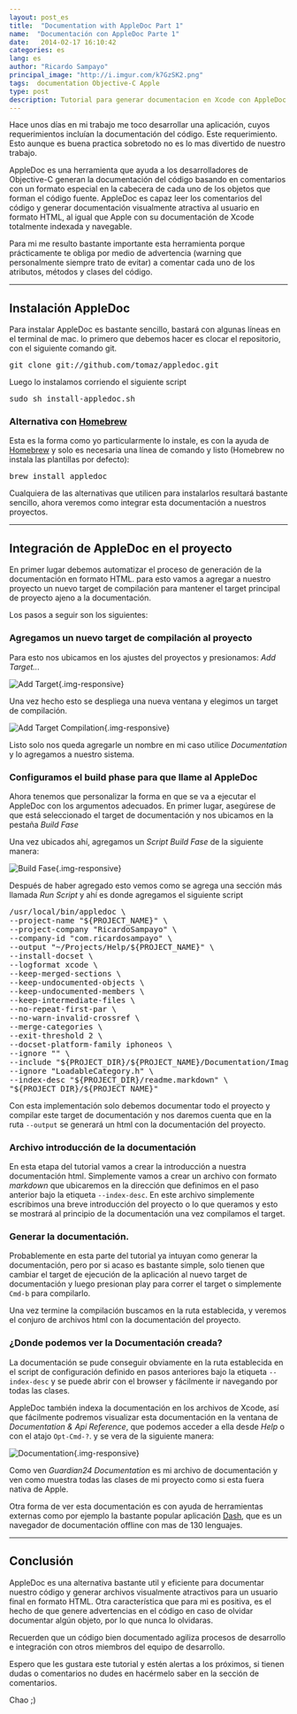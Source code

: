 ```yaml
---
layout: post_es
title:  "Documentation with AppleDoc Part 1"
name:  "Documentación con AppleDoc Parte 1"
date:   2014-02-17 16:10:42
categories: es
lang: es
author: "Ricardo Sampayo"
principal_image: "http://i.imgur.com/k7GzSK2.png"
tags:  documentation Objective-C Apple
type: post
description: Tutorial para generar documentacion en Xcode con AppleDoc
---
```


Hace unos días en mi trabajo me toco desarrollar una aplicación, cuyos requerimientos incluían la documentación del código. Este requerimiento. Esto aunque es buena practica sobretodo no es lo mas divertido de nuestro trabajo.

AppleDoc es una herramienta que ayuda a los desarrolladores de Objective-C generan la documentación del código basando en comentarios con un formato especial en la cabecera de cada uno de los objetos que forman el código fuente. AppleDoc es capaz leer los comentarios del código y generar documentación visualmente atractiva al usuario en formato HTML, al igual que Apple con su documentación de Xcode totalmente indexada y navegable.

Para mi me resulto bastante importante esta herramienta porque prácticamente te obliga por medio de advertencia (warning que personalmente siempre trato de evitar) a comentar cada uno de los atributos, métodos y clases del código.

***

## Instalación AppleDoc


Para instalar AppleDoc es bastante sencillo, bastará con algunas líneas en el terminal de mac. lo primero que debemos hacer es clocar el repositorio, con el siguiente comando git.

<pre>
git clone git://github.com/tomaz/appledoc.git
</pre>

Luego lo instalamos corriendo el siguiente script

<pre>
sudo sh install-appledoc.sh
</pre>

### Alternativa con [Homebrew][6]

Esta es la forma como yo particularmente lo instale, es con la ayuda de [Homebrew][6] y solo es necesaria una línea de comando y listo (Homebrew no instala las plantillas por defecto):
<pre>
brew install appledoc
</pre>

Cualquiera de las alternativas que utilicen para instalarlos resultará bastante sencillo, ahora veremos como integrar esta documentación a nuestros proyectos.


***

## Integración de AppleDoc en el proyecto

En primer lugar debemos automatizar el proceso de generación de la documentación en formato HTML. para esto vamos a agregar a nuestro proyecto un nuevo target de compilación para mantener el target principal de proyecto ajeno a la documentación.

Los pasos a seguir son los siguientes:

### Agregamos un nuevo target de compilación al proyecto 

Para esto nos ubicamos en los ajustes del proyectos y presionamos: *Add Target...*

 ![Add Target][7]{.img-responsive}

Una vez hecho esto se despliega una nueva ventana y elegimos un target de compilación.

 ![Add Target Compilation][8]{.img-responsive}

Listo solo nos queda agregarle un nombre en mi caso utilice *Documentation* y lo agregamos a nuestro sistema.

### Configuramos el build phase para que llame al AppleDoc

Ahora tenemos que personalizar la forma en que se va a ejecutar el AppleDoc con los argumentos adecuados. En primer lugar, asegúrese de que está seleccionado el target de documentación y nos ubicamos en la pestaña *Build Fase*

Una vez ubicados ahí, agregamos un *Script Build Fase* de la siguiente manera:

 ![Build Fase][9]{.img-responsive}
 
Después de haber agregado esto vemos como se agrega una sección más llamada *Run Script* y ahí es donde agregamos el siguiente script

<pre>
/usr/local/bin/appledoc \
--project-name "${PROJECT_NAME}" \
--project-company "RicardoSampayo" \
--company-id "com.ricardosampayo" \
--output "~/Projects/Help/${PROJECT_NAME}" \
--install-docset \
--logformat xcode \
--keep-merged-sections \
--keep-undocumented-objects \
--keep-undocumented-members \
--keep-intermediate-files \
--no-repeat-first-par \
--no-warn-invalid-crossref \
--merge-categories \
--exit-threshold 2 \
--docset-platform-family iphoneos \
--ignore "" \
--include "${PROJECT_DIR}/${PROJECT_NAME}/Documentation/Images" \
--ignore "LoadableCategory.h" \
--index-desc "${PROJECT_DIR}/readme.markdown" \
"${PROJECT_DIR}/${PROJECT_NAME}"
</pre>

Con esta implementación solo debemos documentar todo el proyecto y compilar este target de documentación y nos daremos cuenta que en la ruta  `--output` se generará un html con la documentación del proyecto.

### Archivo introducción de la documentación

En esta etapa del tutorial vamos a crear la introducción a nuestra documentación html. Simplemente vamos a crear un archivo con formato *markdown* que ubicaremos en la dirección que definimos en el paso anterior bajo la etiqueta `--index-desc`. En este archivo simplemente escribimos una breve introducción del proyecto o lo que queramos y esto se mostrará al principio de la documentación una vez compilamos el target.

### Generar la documentación.

Probablemente en esta parte del tutorial ya intuyan como generar la documentación, pero por si acaso es bastante simple, solo tienen que cambiar el target de ejecución de la aplicación al nuevo target de documentación y luego presionan play para correr el target o simplemente `Cmd-b` para compilarlo.

Una vez termine la compilación buscamos en la ruta establecida, y veremos el conjuro de archivos html con la documentación del proyecto.

### ¿Donde podemos ver la Documentación creada?

La documentación se pude conseguir obviamente en la ruta establecida en el script de configuración definido en pasos anteriores bajo la etiqueta `--index-desc` y se puede abrir con el browser y fácilmente ir navegando por todas las clases.

AppleDoc también indexa la documentación en los archivos de Xcode, así que fácilmente podremos visualizar esta documentación en la ventana de *Documentation & Api Reference*, que podemos acceder a ella desde *Help* o con el atajo `Opt-Cmd-?`. y se vera de la siguiente manera:

 ![Documentation][10]{.img-responsive}

Como ven *Guardian24 Documentation* es mi archivo de documentación y ven como muestra todas las clases de mi proyecto como si esta fuera nativa de Apple.

Otra forma de ver esta documentación es con ayuda de herramientas externas como por ejemplo la bastante popular aplicación [Dash][11], que es un navegador de documentación offline con mas de 130 lenguajes.

***

## Conclusión

AppleDoc es una alternativa bastante util y eficiente para documentar nuestro código y generar archivos visualmente atractivos para un usuario final en formato HTML. Otra característica que para mi es positiva, es el hecho de que genere advertencias en el código en caso de olvidar documentar algún objeto, por lo que nunca lo olvidaras.

Recuerden que un código bien documentado agiliza procesos de desarrollo e integración con otros miembros del equipo de desarrollo.

Espero que les gustara este tutorial y estén alertas a los próximos, si tienen dudas o comentarios no dudes en hacérmelo saber en la sección de comentarios.

Chao ;)


[2]:https://github.com/tomaz/appledoc
[3]:http://www.stack.nl/~dimitri/doxygen/
[4]:https://developer.apple.com/library/mac/documentation/DeveloperTools/Conceptual/HeaderDoc/intro/intro.html
[5]:https://raw.github.com/onevcat/VVDocumenter-Xcode/master/ScreenShot.gif
[6]:http://brew.sh/
[7]:http://i.imgur.com/csb7Qbo.png
[8]:http://i.imgur.com/QphJSgg.png
[9]:http://i.imgur.com/HICiV4M.png
[10]:http://i.imgur.com/DckRgcd.png
[11]:http://kapeli.com/dash